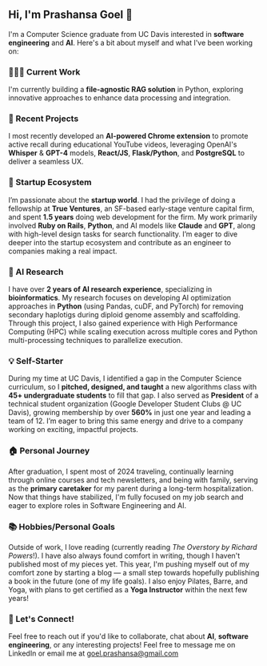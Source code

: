 ## Hi, I'm Prashansa Goel 👋

I'm a Computer Science graduate from UC Davis interested in **software engineering** and **AI**. Here's a bit about myself and what I've been working on:

### 👩🏽‍💻 Current Work
I'm currently building a **file-agnostic RAG solution** in Python, exploring innovative approaches to enhance data processing and integration. 

### 📝 Recent Projects
I most recently developed an **AI-powered Chrome extension** to promote active recall during educational YouTube videos, leveraging OpenAI's **Whisper** & **GPT-4** models, **React/JS**, **Flask/Python**, and **PostgreSQL** to deliver a seamless UX. 

### 🌱 Startup Ecosystem
I’m passionate about the **startup world**. I had the privilege of doing a fellowship at **True Ventures**, an SF-based early-stage venture capital firm, and spent **1.5 years** doing web development for the firm. My work primarily involved **Ruby on Rails**, **Python**, and AI models like **Claude** and **GPT**, along with high-level design tasks for search functionality. I’m eager to dive deeper into the startup ecosystem and contribute as an engineer to companies making a real impact.

### 🧬 AI Research
I have over **2 years of AI research experience**, specializing in **bioinformatics**. My research focuses on developing AI optimization approaches in **Python** (using Pandas, cuDF, and PyTorch) for removing secondary haplotigs during diploid genome assembly and scaffolding. Through this project, I also gained experience with High Performance Computing (HPC) while scaling execution across multiple cores and Python multi-processing techniques to parallelize execution. 

### 💡 Self-Starter
During my time at UC Davis, I identified a gap in the Computer Science curriculum, so I **pitched, designed, and taught** a new algorithms class with **45+ undergraduate students** to fill that gap. I also served as **President** of a technical student organization (Google Developer Student Clubs @ UC Davis), growing membership by over **560%** in just one year and leading a team of 12. I’m eager to bring this same energy and drive to a company working on exciting, impactful projects.

### 🏠 Personal Journey
After graduation, I spent most of 2024 traveling, continually learning through online courses and tech newsletters, and being with family, serving as the **primary caretaker** for my parent during a long-term hospitalization. Now that things have stabilized, I'm fully focused on my job search and eager to explore roles in Software Engineering and AI.

### 📚 Hobbies/Personal Goals
Outside of work, I love reading (currently reading _The Overstory by Richard Powers_!). I have also always found comfort in writing, though I haven't published most of my pieces yet. This year, I'm pushing myself out of my comfort zone by starting a blog — a small step towards hopefully publishing a book in the future (one of my life goals). I also enjoy Pilates, Barre, and Yoga, with plans to get certified as a **Yoga Instructor** within the next few years!

### 💬 Let's Connect!
Feel free to reach out if you'd like to collaborate, chat about **AI**, **software engineering**, or any interesting projects! Feel free to message me on LinkedIn or email me at goel.prashansa@gmail.com
